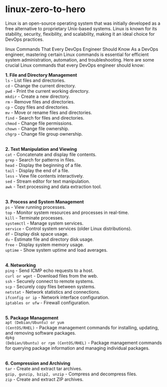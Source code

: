 # linux-zero-to-hero
Linux is an open-source operating system that was initially developed as a free alternative to proprietary Unix-based systems. Linux is known for its stability, security, flexibility, and scalability, making it an ideal choice for DevOps practices. 

linux Commands That Every DevOps Engineer Should Know
As a DevOps engineer, mastering certain Linux commands is essential for efficient system administration, automation, and troubleshooting. Here are some crucial Linux commands that every DevOps engineer should know:

<b>1. File and Directory Management</b><br/>
<code>ls</code> - List files and directories.<br/>
<code>cd</code> - Change the current directory.<br/>
<code>pwd</code> - Print the current working directory.<br/>
<code>mkdir</code> - Create a new directory.<br/>
<code>rm</code> - Remove files and directories.<br/>
<code>cp</code> - Copy files and directories.<br/>
<code>mv</code> - Move or rename files and directories.<br/>
<code>find</code> - Search for files and directories.<br/>
<code>chmod</code> - Change file permissions.<br/>
<code>chown</code> - Change file ownership.<br/>
<code>chgrp</code> - Change file group ownership.<br/>
<br/>

<b>2. Text Manipulation and Viewing</b><br/>
<code>cat</code> - Concatenate and display file contents.<br/>
<code>grep</code> - Search for patterns in files.<br/>
<code>head</code> -  Display the beginning of a file.<br/>
<code>tail</code> - Display the end of a file.<br/>
<code>less</code> - View file contents interactively.<br/>
<code>sed</code> -  Stream editor for text manipulation.<br/>
<code>awk</code> -  Text processing and data extraction tool.<br/>
<br/>

<b>3. Process and System Management</b><br/>
<code>ps</code> - View running processes.<br/>
<code>top</code> - Monitor system resources and processes in real-time.<br/>
<code>kill</code> -  Terminate processes.<br/>
<code>systemctl</code> - Manage system services.<br/>
<code>service</code> -  Control system services (older Linux distributions).<br/>
<code>df</code> - Display disk space usage.<br/>
<code>du</code> - Estimate file and directory disk usage.<br/>
<code>free</code> - Display system memory usage.<br/>
<code>uptime</code> - Show system uptime and load averages.<br/>
<br/>

<b>4. Networking</b><br/>
<code>ping</code> - Send ICMP echo requests to a host.<br/>
<code>curl or wget</code> - Download files from the web.<br/>
<code>ssh</code> - Securely connect to remote systems.<br/>
<code>scp</code> - Securely copy files between systems.<br/>
<code>netstat</code> - Network statistics and connections.<br/>
<code>ifconfig or ip</code> - Network interface configuration.<br/>
<code>iptables or ufw</code> - Firewall configuration.<br/>
<br/>

<b>5. Package Management</b><br/>
<code>apt (Debian/Ubuntu) or yum (CentOS/RHEL)</code> - Package management commands for installing, updating, and removing software packages.<br/>
<code>dpkg (Debian/Ubuntu) or rpm (CentOS/RHEL)</code> - Package management commands for querying package information and managing individual packages.<br/>
<br/>

<b>6. Compression and Archiving</b><br/>
<code>tar</code> - Create and extract tar archives.<br/>
<code>gzip, gunzip, bzip2, unzip</code> - Compress and decompress files.<br/>
<code>zip</code> - Create and extract ZIP archives.<br/>
<br/>
